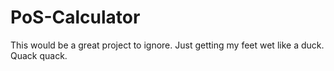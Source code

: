 # PoS-Calculator

This would be a great project to ignore. Just getting my feet wet like a duck. Quack quack.
